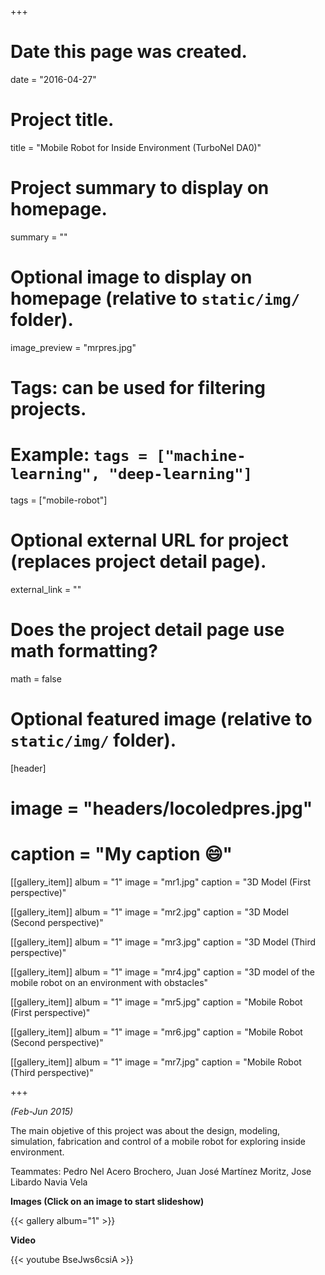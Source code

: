 +++
# Date this page was created.
date = "2016-04-27"

# Project title.
title = "Mobile Robot for Inside Environment (TurboNel DA0)"

# Project summary to display on homepage.
summary = ""

# Optional image to display on homepage (relative to `static/img/` folder).
image_preview = "mrpres.jpg"

# Tags: can be used for filtering projects.
# Example: `tags = ["machine-learning", "deep-learning"]`
tags = ["mobile-robot"]

# Optional external URL for project (replaces project detail page).
external_link = ""

# Does the project detail page use math formatting?
math = false

# Optional featured image (relative to `static/img/` folder).
[header]
# image = "headers/locoledpres.jpg"
# caption = "My caption :smile:"

[[gallery_item]]
 album = "1"
 image = "mr1.jpg"
 caption = "3D Model (First perspective)"
    
[[gallery_item]]
 album = "1"
 image = "mr2.jpg"
 caption = "3D Model (Second perspective)"

[[gallery_item]]
 album = "1"
 image = "mr3.jpg"
 caption = "3D Model (Third perspective)"
    
[[gallery_item]]
 album = "1"
 image = "mr4.jpg"
 caption = "3D model of the mobile robot on an environment with obstacles"
 
 [[gallery_item]]
 album = "1"
 image = "mr5.jpg"
 caption = "Mobile Robot (First perspective)"
    
[[gallery_item]]
 album = "1"
 image = "mr6.jpg"
 caption = "Mobile Robot (Second perspective)"

[[gallery_item]]
 album = "1"
 image = "mr7.jpg"
 caption = "Mobile Robot (Third perspective)"

+++

*(Feb-Jun 2015)*

The main objetive of this project was about the design, modeling, simulation, fabrication and control of a mobile robot for exploring inside environment.

Teammates: Pedro Nel Acero Brochero, Juan José Martínez Moritz, Jose Libardo Navia Vela

**Images (Click on an image to start slideshow)**

{{< gallery album="1" >}}
<span style="color:white"> *s*</span>

**Video**

{{< youtube BseJws6csiA >}}
